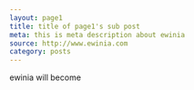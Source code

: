 ```yaml
---
layout: page1
title: title of page1's sub post
meta: this is meta description about ewinia
source: http://www.ewinia.com
category: posts
---
```


ewinia will become